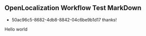 ## OpenLocalization Workflow Test MarkDown
* 50ac96c5-8682-4db8-8842-04c6be9b1d17 
thanks!

Hello world